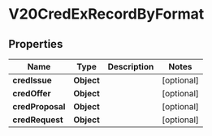 

# V20CredExRecordByFormat


## Properties

Name | Type | Description | Notes
------------ | ------------- | ------------- | -------------
**credIssue** | **Object** |  |  [optional]
**credOffer** | **Object** |  |  [optional]
**credProposal** | **Object** |  |  [optional]
**credRequest** | **Object** |  |  [optional]



